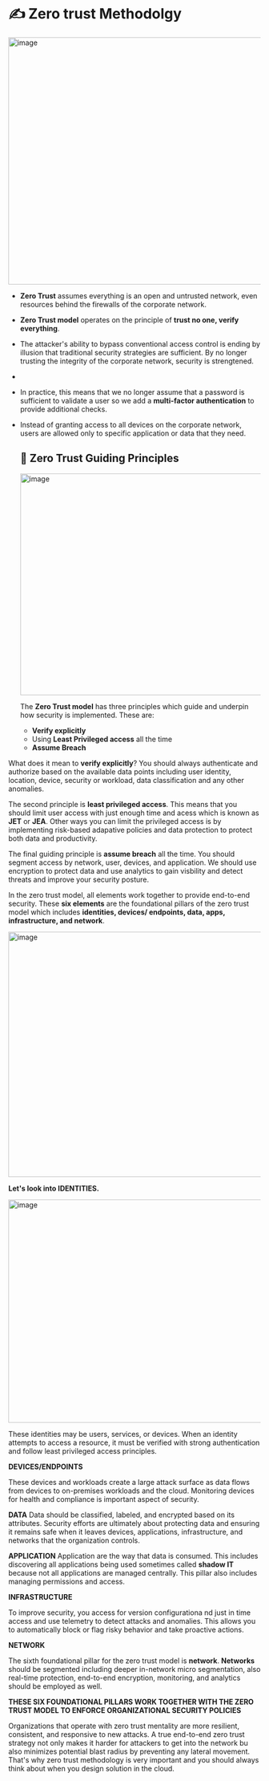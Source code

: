 # ✍️ Zero trust Methodolgy

<img width="868" height="493" alt="image" src="https://github.com/user-attachments/assets/db9cd51f-39fe-41be-a07f-d9b3ab9e5d0b" />


- **Zero Trust** assumes everything is an open and untrusted network, even resources behind the firewalls of the corporate network.

- **Zero Trust model** operates on the principle of **trust no one, verify everything**.

- The attacker's ability to bypass conventional access control is ending by illusion that traditional security strategies are sufficient. By no longer trusting the integrity of the corporate network, security is strengtened.
- 
- In practice, this means that we no longer assume that a password is sufficient to validate a user so we add a **multi-factor authentication** to provide additional checks.

- Instead of granting access to all devices on the corporate network, users are allowed only to specific application or data that they need.


  ## 🐣 Zero Trust Guiding Principles

  <img width="515" height="442" alt="image" src="https://github.com/user-attachments/assets/1910f53e-ef5a-4598-a40b-b88bc0d193bb" />


  The **Zero Trust model** has three principles which guide and underpin how security is implemented. These are:

  - **Verify explicitly**
  - Using **Least Privileged access** all the time
  - **Assume Breach**
 
What does it mean to **verify explicitly**? You should always authenticate and authorize based on the available data points including user identity, location, device, security or workload, data classification and any other anomalies.

The second principle is **least privileged access**. This means that you should limit user access with just enough time and acess which is known as **JET** or **JEA**. Other ways you can limit the privileged access is by implementing risk-based adapative policies and data protection to protect both data and productivity.

The final guiding principle is **assume breach** all the time. You should segment access by network, user, devices, and application. We should use encryption to protect data and use analytics to gain visbility and detect threats and improve your security posture.


In the zero trust model, all elements work together to provide end-to-end security. These **six elements** are the foundational pillars of the zero trust model which includes **identities, devices/ endpoints, data, apps, infrastructure, and network**.

<img width="806" height="489" alt="image" src="https://github.com/user-attachments/assets/7918b3f6-5aa9-48a7-b9be-7153b2cec75a" />


**Let's look into IDENTITIES.**

<img width="802" height="445" alt="image" src="https://github.com/user-attachments/assets/f07b61ca-eb1a-485f-8ea2-cf229fcf38f8" />

These identities may be users, services, or devices. When an identity attempts to access a resource, it must be verified with strong authentication and follow least privileged access principles.


**DEVICES/ENDPOINTS**

These devices and workloads create a large attack surface as data flows from devices to on-premises workloads and the cloud. Monitoring devices for health and compliance is important aspect of security.


**DATA**
Data should be classified, labeled, and encrypted based on its attributes. Security efforts are ultimately about protecting data and ensuring it remains safe when it leaves devices, applications, infrastructure, and networks that the organization controls.


**APPLICATION**
Application are the way that data is consumed. This includes discovering all applications being used sometimes called **shadow IT** because not all applications are managed centrally. This pillar also includes managing permissions and access.


**INFRASTRUCTURE**

To improve security, you access for version configurationa nd just in time access and use telemetry to detect attacks and anomalies. This allows you to automatically block or flag risky behavior and take proactive actions.



**NETWORK**

The sixth foundational pillar for the zero trust model is **network**. **Networks** should be segmented including deeper in-network micro segmentation, also real-time protection, end-to-end encryption, monitoring, and analytics should be employed as well.



**THESE SIX FOUNDATIONAL PILLARS WORK TOGETHER WITH THE ZERO TRUST MODEL TO ENFORCE ORGANIZATIONAL SECURITY POLICIES**

Organizations that operate with zero trust mentality are more resilient, consistent, and responsive to new attacks. A true end-to-end zero trust strategy not only makes it harder for attackers to get into the network bu also minimizes potential blast radius by preventing any lateral movement. That's why zero trust methodology is very important and you should always think about when you design solution in the cloud.
